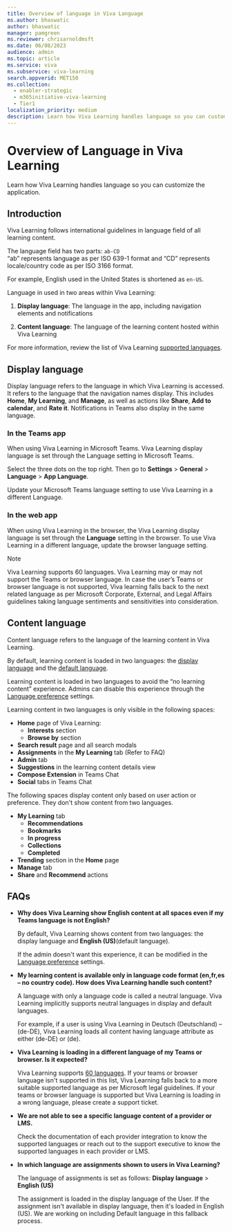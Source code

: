 ```yaml
---
title: Overview of language in Viva Language 
ms.author: bhaswatic
author: bhaswatic
manager: pamgreen
ms.reviewer: chrisarnoldmsft
ms.date: 06/08/2023
audience: admin
ms.topic: article
ms.service: viva
ms.subservice: viva-learning
search.appverid: MET150
ms.collection:
  - enabler-strategic
  - m365initiative-viva-learning
  - Tier1
localization_priority: medium
description: Learn how Viva Learning handles language so you can customize the application.
---
```


# Overview of Language in Viva Learning

Learn how Viva Learning handles language so you can customize the application.

## Introduction

Viva Learning follows international guidelines in language field of all learning content.

The language field has two parts: `ab-CD`  
“ab” represents language as per ISO 639-1 format and “CD” represents locale/country code as per ISO 3166 format.

For example, English used in the United States is shortened as `en-US`.

Language in used in two areas within Viva Learning:

1. **Display language**: The language in the app, including navigation elements and notifications

2. **Content language**: The language of the learning content hosted within Viva Learning

For more information, review the list of Viva Learning [supported languages](/viva/learning/viva-learning-supported-languages).


## Display language

Display language refers to the language in which Viva Learning is accessed. It refers to the language that the navigation names display. This includes **Home**, **My Learning**, and **Manage**, as well as actions like **Share**, **Add to calendar**, and **Rate it**. Notifications in Teams also display in the same language. 

### In the Teams app

When using Viva Learning in Microsoft Teams. Viva Learning display language is set through the Language setting in Microsoft Teams.

Select the three dots on the top right. Then go to **Settings** > **General** > **Language** > **App Language**. 

Update your Microsoft Teams language setting to use Viva Learning in a different Language.

### In the web app

When using Viva Learning in the browser, the Viva Learning display language is set through the **Language** setting in the browser. To use Viva Learning in a different language, update the browser language setting.

> [!NOTE]
> Viva Learning supports 60 languages. Viva Learning may or may not support the Teams or browser language.
> In case the user’s Teams or browser language is not supported, Viva learning falls back to the next related language as per Microsoft Corporate, External, and Legal Affairs guidelines taking language sentiments and sensitivities into consideration.

## Content language

Content language refers to the language of the learning content in Viva Learning.

By default, learning content is loaded in two languages: the [display language](#display-language) and the [default language](/viva/learning/language-preferences/#Default-language).

Learning content is loaded in two languages to avoid the “no learning content” experience. Admins can disable this experience through the [Language preference](/viva/learning/language-preferences/#displaying-content-in-default-and-user-selected-languages) settings.

Learning content in two languages is only visible in the following spaces:

- **Home** page of Viva Learning:
  - **Interests** section
  - **Browse by** section
- **Search result** page and all search modals
- **Assignments** in the **My Learning** tab (Refer to FAQ)
- **Admin** tab
- **Suggestions** in the learning content details view
- **Compose Extension** in Teams Chat
- **Social** tabs in Teams Chat

The following spaces display content only based on user action or preference. They don't show content from two languages.

- **My Learning** tab
  - **Recommendations**
  - **Bookmarks**
  - **In progress**
  - **Collections**
  - **Completed**
- **Trending** section in the **Home** page
- **Manage** tab
- **Share** and **Recommend** actions

## FAQs

- **Why does Viva Learning show English content at all spaces even if my Teams language is not English?**

    By default, Viva Learning shows content from two languages: the display language and **English (US)**(default language).

    If the admin doesn't want this experience, it can be modified in the [Language preference](/viva/learning/language-preferences/#Displaying-content-in-default-and-user-selected-languages) settings.

- **My learning content is available only in language code format (en,fr,es – no country code). How does Viva Learning handle such content?**

    A language with only a language code is called a neutral language. Viva Learning implicitly supports neutral languages in display and default languages.

    For example, if a user is using Viva Learning in Deutsch (Deutschland) – (de-DE), Viva Learning loads all content having language attribute as either (de-DE) or (de).
    
 - **Viva Learning is loading in a different language of my Teams or browser. Is it expected?**
 
    Viva Learning supports [60 languages](/viva/learning/viva-learning-supported-languages). If your teams or browser language isn't supported in this list, Viva Learning falls back to a more suitable supported language as per Microsoft legal guidelines.
    If your teams or browser language is supported but Viva Learning is loading in a wrong language, please create a support ticket.

 - **We are not able to see a specific language content of a provider or LMS.**
    
    Check the documentation of each provider integration to know the supported languages or reach out to the support executive to know the supported languages in each provider or LMS.

- **In which language are assignments shown to users in Viva Learning?**

    The language of assignments is set as follows: **Display language** > **English (US)**

    The assignment is loaded in the display language of the User. If the assignment isn't available in display language, then it's loaded in English (US).  We are working on including Default language in this fallback process. 


